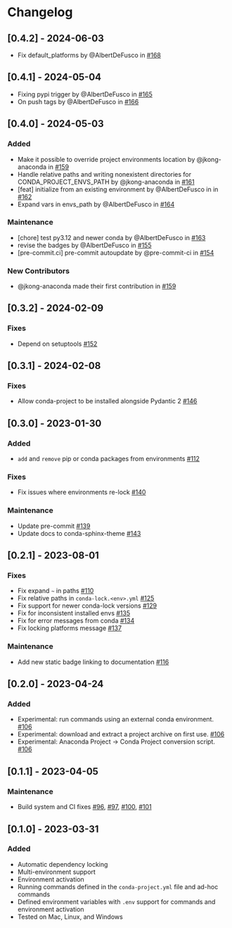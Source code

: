 # Changelog

## [0.4.2] - 2024-06-03

- Fix default_platforms by @AlbertDeFusco in [#168](https://github.com/conda-incubator/conda-project/pull/168)

## [0.4.1] - 2024-05-04

- Fixing pypi trigger by @AlbertDeFusco in [#165](https://github.com/conda-incubator/conda-project/pull/165)
- On push tags by @AlbertDeFusco in [#166](https://github.com/conda-incubator/conda-project/pull/166)

## [0.4.0] - 2024-05-03

### Added

- Make it possible to override project environments location by @jkong-anaconda in [#159](https://github.com/conda-incubator/conda-project/pull/159)
- Handle relative paths and writing nonexistent directories for CONDA_PROJECT_ENVS_PATH by @jkong-anaconda in [#161](https://github.com/conda-incubator/conda-project/pull/161)
- [feat] initialize from an existing environment by @AlbertDeFusco in in [#162](https://github.com/conda-incubator/conda-project/pull/162)
- Expand vars in envs_path by @AlbertDeFusco in [#164](https://github.com/conda-incubator/conda-project/pull/164)

### Maintenance

- [chore] test py3.12 and newer conda by @AlbertDeFusco in [#163](https://github.com/conda-incubator/conda-project/pull/163)
- revise the badges by @AlbertDeFusco in [#155](https://github.com/conda-incubator/conda-project/pull/155)
- [pre-commit.ci] pre-commit autoupdate by @pre-commit-ci in [#154](https://github.com/conda-incubator/conda-project/pull/154)

### New Contributors

- @jkong-anaconda made their first contribution in [#159](https://github.com/conda-incubator/conda-project/pull/159)

## [0.3.2] - 2024-02-09

### Fixes

- Depend on setuptools [#152](https://github.com/conda-incubator/conda-project/pull/152)

## [0.3.1] - 2024-02-08

### Fixes

- Allow conda-project to be installed alongside Pydantic 2 [#146](https://github.com/conda-incubator/conda-project/pull/146)

## [0.3.0] - 2023-01-30

### Added

- `add` and `remove` pip or conda packages from environments [#112](https://github.com/conda-incubator/conda-project/pull/112)

### Fixes

- Fix issues where environments re-lock [#140](https://github.com/conda-incubator/conda-project/pull/140)

### Maintenance

- Update pre-commit [#139](https://github.com/conda-incubator/conda-project/pull/139)
- Update docs to conda-sphinx-theme [#143](https://github.com/conda-incubator/conda-project/pull/143)

## [0.2.1] - 2023-08-01

### Fixes

- Fix expand `~` in paths [#110](https://github.com/conda-incubator/conda-project/pull/110)
- Fix relative paths in `conda-lock.<env>.yml` [#125](https://github.com/conda-incubator/conda-project/pull/125)
- Fix support for newer conda-lock versions [#129](https://github.com/conda-incubator/conda-project/pull/129)
- Fix for inconsistent installed envs [#135](https://github.com/conda-incubator/conda-project/pull/135)
- Fix for error messages from conda [#134](https://github.com/conda-incubator/conda-project/pull/134)
- Fix locking platforms message [#137](https://github.com/conda-incubator/conda-project/pull/137)

### Maintenance

- Add new static badge linking to documentation [#116](https://github.com/conda-incubator/conda-project/pull/116)

## [0.2.0] - 2023-04-24

### Added

- Experimental: run commands using an external conda environment. [#106](https://github.com/conda-incubator/conda-project/pull/106)
- Experimental: download and extract a project archive on first use. [#106](https://github.com/conda-incubator/conda-project/pull/106)
- Experimental: Anaconda Project -> Conda Project conversion script. [#106](https://github.com/conda-incubator/conda-project/pull/106)

## [0.1.1] - 2023-04-05

### Maintenance

- Build system and CI fixes [#96](https://github.com/conda-incubator/conda-project/pull/96), [#97](https://github.com/conda-incubator/conda-project/pull/97), [#100](https://github.com/conda-incubator/conda-project/pull/100), [#101](https://github.com/conda-incubator/conda-project/pull/101)

## [0.1.0] - 2023-03-31

### Added

- Automatic dependency locking
- Multi-environment support
- Environment activation
- Running commands defined in the `conda-project.yml` file and ad-hoc commands
- Defined environment variables with `.env` support for commands and environment activation
- Tested on Mac, Linux, and Windows
